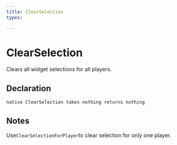 ```yaml
---
title: ClearSelection
types:

---
```


# ClearSelection
Clears all widget selections for all players.

## Declaration

```jass
native ClearSelection takes nothing returns nothing
```

## Notes 
Use`ClearSelectionForPlayer`to clear selection for only one player.
